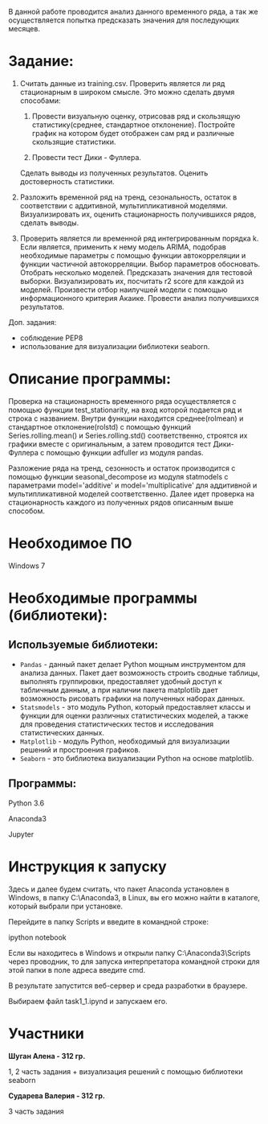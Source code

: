 В данной работе проводится анализ данного временного ряда, а так же осуществляется попытка предсказать значения для последующих месяцев.

Задание:
=======================================

1.	Считать данные из training.csv. Проверить является ли ряд стационарным в широком смысле. Это можно сделать двумя способами:

    1.	Провести визуальную оценку, отрисовав ряд и скользящую статистику(среднее, стандартное отклонение). Постройте график на котором будет отображен сам ряд и различные скользящие статистики.

    2.	Провести тест Дики - Фуллера.

    Сделать выводы из полученных результатов. Оценить достоверность статистики. 

2.	Разложить временной ряд на тренд, сезональность, остаток в соответствии с аддитивной, мультипликативной моделями. Визуализировать их, оценить стационарность получившихся рядов, сделать выводы. 

3.	Проверить является ли временной ряд интегрированным порядка k. Если является, применить к нему модель ARIMA, подобрав необходимые параметры с помощью функции автокорреляции и функции частичной автокорреляции. Выбор параметров обосновать. Отобрать несколько моделей. Предсказать значения для тестовой выборки. Визуализировать их, посчитать r2 score для каждой из моделей. Произвести отбор наилучшей модели с помощью информационного критерия Акаике. Провести анализ получившихся результатов. 

Доп. задания:
* соблюдение PEP8
* использование для визуализации библиотеки seaborn. 

Описание программы:
======================================
Проверка на стационарность временного ряда осуществляется с помощью функции test_stationarity, на вход которой подается ряд и строка с названием. Внутри функции находится среднее(rolmean) и стандартное отклонение(rolstd) с помощью функций Series.rolling.mean() и Series.rolling.std() соответственно, строятся их графики вместе с оригинальным, а затем проводится тест Дики-Фуллера с помощью функции adfuller из модуля pandas. 

Разложение ряда на тренд, сезонность и остаток производится с помощью функции seasonal_decompose из модуля statmodels с параметрами model='additive' и model='multiplicative' для аддитивной и мультипликативной моделей соответственно. Далее идет проверка на стационарность каждого из полученных рядов описанным выше способом.

Необходимое ПО
=========================
Windows 7

Необходимые программы (библиотеки):
=========================
Используемые библиотеки:
-------------------------------
* `Pandas` - данный пакет делает Python мощным инструментом для анализа данных. Пакет дает возможность строить сводные таблицы, выполнять группировки, предоставляет удобный доступ к табличным данным, а при наличии пакета matplotlib дает возможность рисовать графики на полученных наборах данных.
* `Statsmodels` - это модуль Python, который предоставляет классы и функции для оценки различных статистических моделей, а также для проведения статистических тестов и исследования статистических данных.
* `Matplotlib` - модуль Python, необходимый для визуализации решений и простроения графиков. 
* `Seaborn` - это библиотека визуализации Python на основе matplotlib.

Программы:
----------------------
Python 3.6

Anaconda3

Jupyter 

Инструкция к запуску
======================
Здесь и далее будем считать, что пакет Anaconda установлен в Windows, в папку C:\Anaconda3, в Linux, вы его можно найти в каталоге, который выбрали при установке.

Перейдите в папку Scripts и введите в командной строке:

ipython notebook 

Если вы находитесь в Windows и открыли папку C:\Anaconda3\Scripts через проводник, то для запуска интерпретатора командной строки для этой папки в поле адреса введите cmd. 

В результате запустится веб-сервер и среда разработки в браузере. 

Выбираем файл task1_1.ipynd и запускаем его.

Участники
======================
**Шуган Алена - 312 гр.**

1, 2 часть задания + визуализация решений с помощью библиотеки seaborn

**Сударева Валерия -  312 гр.**

3 часть задания
